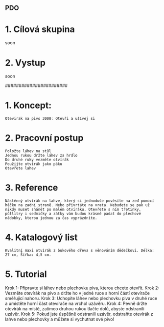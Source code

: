 ## PDO

# 1. Cílová skupina
soon

# 2. Vystup
soon


#######################

# 1. Koncept: 
	Otevirak na pivo 3000: Otevři a užívej si

# 2. Pracovní postup 

	Položte láhev na stůl
	Jednou rukou držte láhev za hrdlo
	Do druhé ruky vezměte otvírák
	Použijte otvírák jako páku
	Otevřete lahev

# 3. Reference 

	Nástěnný otvírák na lahve, který si jednoduše pověsíte na zeď pomocí háčku na zadní straně. Nebo přivrtáte na vrata. Nebudete se pak už nikdy muset shánět po malém otvíráku. Otevřete s ním třetinky, půllitry i sedmičky a zátky vám budou krásně padat do plechové nádobky, kterou jednou za čas vyprázdníte.

# 4. Katalogový list

	Kvalitní maxi otvírák z bukového dřeva s věnováním dědečkovi. Délka: 27 cm, Šířka: 4,5 cm.

# 5. Tutorial

Krok 1: Připravte si láhev nebo plechovku piva, kterou chcete otevřít.
Krok 2: Vezměte otevírák na pivo a držte ho v jedné ruce s horní částí otevírače směřující nahoru.
Krok 3: Uchopíte láhev nebo plechovku piva v druhé ruce a umístěte horní část otevírače na vrchol uzávěru.
Krok 4: Pevně držte otevírák na místě, zatímco druhou rukou tlačte dolů, abyste odstranili uzávěr.
Krok 5: Pokud jste úspěšně odstranili uzávěr, odstraňte otevírák z lahve nebo plechovky a můžete si vychutnat své pivo!
	
